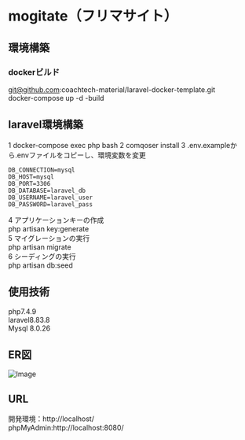 # mogitate（フリマサイト）
## 環境構築
### dockerビルド
git@github.com:coachtech-material/laravel-docker-template.git  
docker-compose up -d -build

## laravel環境構築
1 docker-compose exec php bash
2 comqoser install
3 .env.exampleから.envファイルをコピーし、環境変数を変更
~~~
DB_CONNECTION=mysql
DB_HOST=mysql
DB_PORT=3306
DB_DATABASE=laravel_db
DB_USERNAME=laravel_user
DB_PASSWORD=laravel_pass
~~~
4 アプリケーションキーの作成  
php artisan key:generate  
5 マイグレーションの実行  
php artisan migrate  
6 シーディングの実行  
php artisan db:seed

## 使用技術
php7.4.9  
laravel8.83.8  
Mysql 8.0.26  

## ER図
![Image](https://github.com/user-attachments/assets/987a0180-cea7-4a82-bf0e-e40e9be323cb)

## URL
開発環境：http://localhost/  
phpMyAdmin:http://localhost:8080/  
